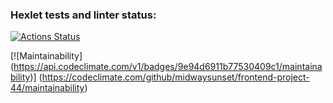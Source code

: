 ### Hexlet tests and linter status:
[![Actions Status](https://github.com/midwaysunset/frontend-project-44/actions/workflows/hexlet-check.yml/badge.svg)](https://github.com/midwaysunset/frontend-project-44/actions)

[![Maintainability]
(https://api.codeclimate.com/v1/badges/9e94d6911b77530409c1/maintainability)]
(https://codeclimate.com/github/midwaysunset/frontend-project-44/maintainability)